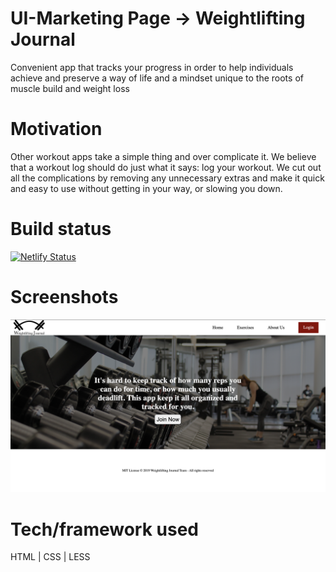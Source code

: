 # UI-Marketing Page -> Weightlifting Journal
Convenient app that tracks your progress in order to help individuals achieve and preserve a way of life and a mindset unique to the roots of muscle build and weight loss

# Motivation
Other workout apps take a simple thing and over complicate it. We believe that a workout log should do just what it says: log your workout. We cut out all the complications by removing any unnecessary extras and make it quick and easy to use without getting in your way, or slowing you down.

# Build status
[![Netlify Status](https://api.netlify.com/api/v1/badges/5a2b5bc6-0f8f-42f2-b1b2-59c5dd6a84e3/deploy-status)](https://app.netlify.com/sites/weight-lifting-journal-12/deploys)

# Screenshots
![](https://github.com/BW-FT-Weight-Lifting-Journal-12/ui-marketing-page/blob/master/assets/img/desktop.png)
# Tech/framework used
HTML | CSS | LESS 
